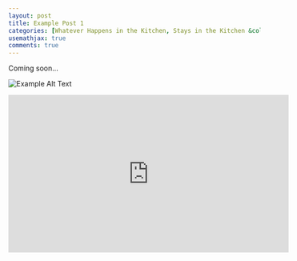 ```yaml
---
layout: post
title: Example Post 1
categories: [Whatever Happens in the Kitchen, Stays in the Kitchen &colon; Recipes near and dear to my heart]
usemathjax: true
comments: true
---
```


Coming soon...

![Example Alt Text](/images/Van-Gogh-2.jpg)

<iframe width="560" height="315" src="https://www.youtube.com/embed/l_T2I7Du-Tw" title="YouTube video player" frameborder="0" allow="accelerometer; autoplay; clipboard-write; encrypted-media; gyroscope; picture-in-picture" allowfullscreen></iframe>
